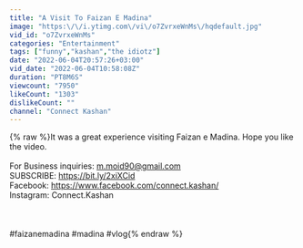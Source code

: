 ```yaml
---
title: "A Visit To Faizan E Madina"
image: "https:\/\/i.ytimg.com\/vi\/o7ZvrxeWnMs\/hqdefault.jpg"
vid_id: "o7ZvrxeWnMs"
categories: "Entertainment"
tags: ["funny","kashan","the idiotz"]
date: "2022-06-04T20:57:26+03:00"
vid_date: "2022-06-04T10:58:08Z"
duration: "PT8M6S"
viewcount: "7950"
likeCount: "1303"
dislikeCount: ""
channel: "Connect Kashan"
---
```

{% raw %}It was a great experience visiting Faizan e Madina. Hope you like the video.<br /><br />For Business inquiries: m.moid90@gmail.com<br />SUBSCRIBE: <a rel="nofollow" target="blank" href="https://bit.ly/2xiXCid">https://bit.ly/2xiXCid</a><br />Facebook: <a rel="nofollow" target="blank" href="https://www.facebook.com/connect.kashan/">https://www.facebook.com/connect.kashan/</a><br />Instagram: Connect.Kashan<br /><br /><br /><br />#faizanemadina  #madina #vlog{% endraw %}
